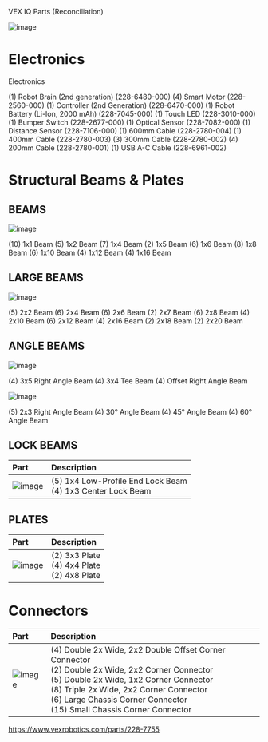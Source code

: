 VEX IQ Parts (Reconciliation)

![image](https://github.com/ions29/cpp-reading-material/assets/127531384/5acee8ff-16c0-41ed-a92f-b722ccfb8e8f)



# Electronics

Electronics

(1) Robot Brain (2nd generation) (228-6480-000)
(4) Smart Motor (228-2560-000)
(1) Controller (2nd Generation) (228-6470-000)
(1) Robot Battery (Li-Ion, 2000 mAh) (228-7045-000)
(1) Touch LED (228-3010-000)
(1) Bumper Switch (228-2677-000)
(1) Optical Sensor (228-7082-000)
(1) Distance Sensor (228-7106-000)
(1) 600mm Cable (228-2780-004)
(1) 400mm Cable (228-2780-003)
(3) 300mm Cable (228-2780-002)
(4) 200mm Cable (228-2780-001)
(1) USB A-C Cable (228-6961-002)


# Structural Beams & Plates

## BEAMS

![image](https://github.com/ions29/cpp-reading-material/assets/127531384/5f952938-7451-4d75-ba1e-37d70396e5b2)


(10)   1x1 Beam 
(5)   1x2 Beam
(7)   1x4 Beam
(2)   1x5 Beam
(6)   1x6 Beam 
(8)   1x8 Beam 
(6)   1x10 Beam
(4)   1x12 Beam
(4)   1x16 Beam



## LARGE BEAMS

![image](https://github.com/ions29/cpp-reading-material/assets/127531384/720ac7bd-7176-4106-b9ea-f4a377fba2f3)

(5) 2x2 Beam
(6) 2x4 Beam
(6) 2x6 Beam
(2) 2x7 Beam
(6) 2x8 Beam
(4) 2x10 Beam 
(6) 2x12 Beam
(4) 2x16 Beam 
(2) 2x18 Beam 
(2) 2x20 Beam 

## ANGLE BEAMS

![image](https://github.com/ions29/cpp-reading-material/assets/127531384/7a62b438-c2db-45a5-8502-fee36fdd6807)

(4) 3x5 Right Angle Beam
(4) 3x4 Tee Beam
(4) Offset Right Angle Beam


![image](https://github.com/ions29/cpp-reading-material/assets/127531384/e5c414bc-60d4-448f-8627-b8c2e0d964df)

(5) 2x3 Right Angle Beam
(4) 30° Angle Beam
(4) 45° Angle Beam 
(4) 60° Angle Beam



## LOCK BEAMS

| Part      | Description |
| :---        |    :----   |
| ![image](https://github.com/ions29/cpp-reading-material/assets/127531384/42d83814-b7a3-4d9e-abe3-c2d7ece81230)    |  (5) 1x4 Low-Profile End Lock Beam <br/> (4) 1x3 Center Lock Beam  |




## PLATES

| Part      | Description |
| :---        |    :----   |
| ![image](https://github.com/ions29/cpp-reading-material/assets/127531384/54946c79-95a6-461f-bd8e-41feb138f8f9)       |  (2) 3x3 Plate <br/> (4) 4x4 Plate <br/> (2) 4x8 Plate  |




# Connectors

| Part      | Description |
| :---        |    :----   |
| ![image](https://github.com/ions29/cpp-reading-material/assets/127531384/c687a62a-b44a-4c53-adb2-457aebcff938)        |  (4) Double 2x Wide, 2x2 Double Offset Corner Connector <br/> (2) Double 2x Wide, 2x2 Corner Connector  <br/> (5) Double 2x Wide, 1x2 Corner Connector  <br/> (8) Triple 2x Wide, 2x2 Corner Connector  <br/> (6) Large Chassis Corner Connector  <br/> (15) Small Chassis Corner Connector   |



https://www.vexrobotics.com/parts/228-7755


